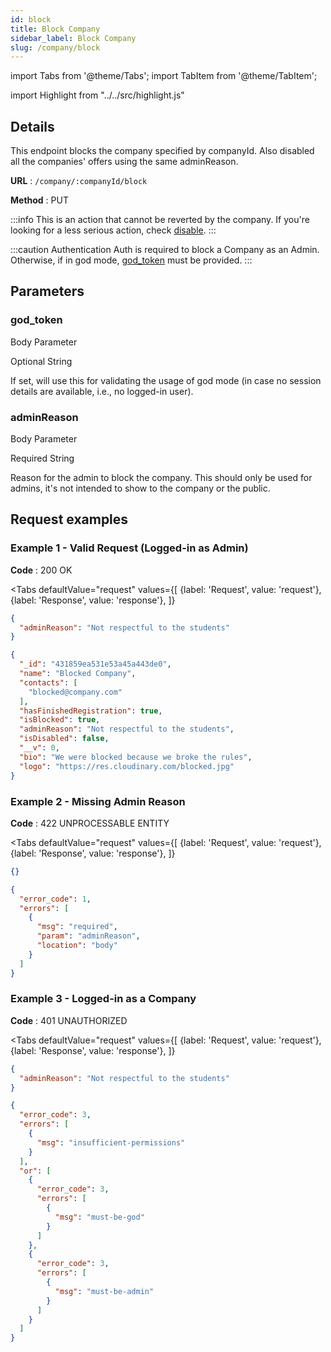 ```yaml
---
id: block
title: Block Company
sidebar_label: Block Company
slug: /company/block
---
```


import Tabs from '@theme/Tabs';
import TabItem from '@theme/TabItem';

import Highlight from "../../src/highlight.js"

## Details

This endpoint blocks the company specified by companyId.
Also disabled all the companies' offers using the same adminReason.

**URL** : `/company/:companyId/block`

**Method** : <Highlight level="info" inline>PUT</Highlight>

:::info
This is an action that cannot be reverted by the company. If you're looking for a less serious action, check [disable](./disable).
:::

:::caution Authentication
Auth is required to block a Company as an Admin. Otherwise, if in god mode, [god_token](#god_token) must be
provided.
:::

## Parameters

### god_token

<Highlight level="info">Body Parameter</Highlight>

<Highlight level="success" inline>Optional</Highlight>
<Highlight level="secondary" inline>String</Highlight>

If set, will use this for validating the usage of god mode (in case no session details are available, i.e., no logged-in
user).

### adminReason

<Highlight level="info">Body Parameter</Highlight>

<Highlight level="danger" inline>Required</Highlight>
<Highlight level="secondary" inline>String</Highlight>

Reason for the admin to block the company. This should only be used for admins, it's not intended to show to the
company or the public.

## Request examples

### Example 1 - Valid Request (Logged-in as Admin)

**Code** : <Highlight level="success" inline>200 OK</Highlight>

<Tabs
defaultValue="request"
values={[
{label: 'Request', value: 'request'},
{label: 'Response', value: 'response'},
]}
>

<TabItem value="request">

```json
{
  "adminReason": "Not respectful to the students"
}
```

</TabItem>

<TabItem value="response">

```json
{
  "_id": "431859ea531e53a45a443de0",
  "name": "Blocked Company",
  "contacts": [
    "blocked@company.com"
  ],
  "hasFinishedRegistration": true,
  "isBlocked": true,
  "adminReason": "Not respectful to the students",
  "isDisabled": false,
  "__v": 0,
  "bio": "We were blocked because we broke the rules",
  "logo": "https://res.cloudinary.com/blocked.jpg"
}
```

</TabItem>
</Tabs>

### Example 2 - Missing Admin Reason

**Code** : <Highlight level="danger" inline>422 UNPROCESSABLE ENTITY</Highlight>

<Tabs
defaultValue="request"
values={[
{label: 'Request', value: 'request'},
{label: 'Response', value: 'response'},
]}
>

<TabItem value="request">

```json
{}
```

</TabItem>

<TabItem value="response">

```json
{
  "error_code": 1,
  "errors": [
    {
      "msg": "required",
      "param": "adminReason",
      "location": "body"
    }
  ]
}
```

</TabItem>
</Tabs>

### Example 3 - Logged-in as a Company

**Code** : <Highlight level="danger" inline>401 UNAUTHORIZED</Highlight>

<Tabs
defaultValue="request"
values={[
{label: 'Request', value: 'request'},
{label: 'Response', value: 'response'},
]}
>

<TabItem value="request">

```json
{
  "adminReason": "Not respectful to the students"
}
```

</TabItem>

<TabItem value="response">

```json
{
  "error_code": 3,
  "errors": [
    {
      "msg": "insufficient-permissions"
    }
  ],
  "or": [
    {
      "error_code": 3,
      "errors": [
        {
          "msg": "must-be-god"
        }
      ]
    },
    {
      "error_code": 3,
      "errors": [
        {
          "msg": "must-be-admin"
        }
      ]
    }
  ]
}
```

</TabItem>
</Tabs>
